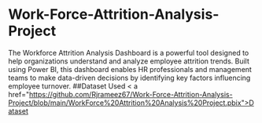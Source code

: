 # Work-Force-Attrition-Analysis-Project
The Workforce Attrition Analysis Dashboard is a powerful tool designed to help organizations understand and analyze employee attrition trends. Built using Power BI, this dashboard enables HR professionals and management teams to make data-driven decisions by identifying key factors influencing employee turnover.
##Dataset Used
< a href="https://github.com/Rjrameez67/Work-Force-Attrition-Analysis-Project/blob/main/WorkForce%20Attrition%20Analysis%20Project.pbix">Dataset</a>
